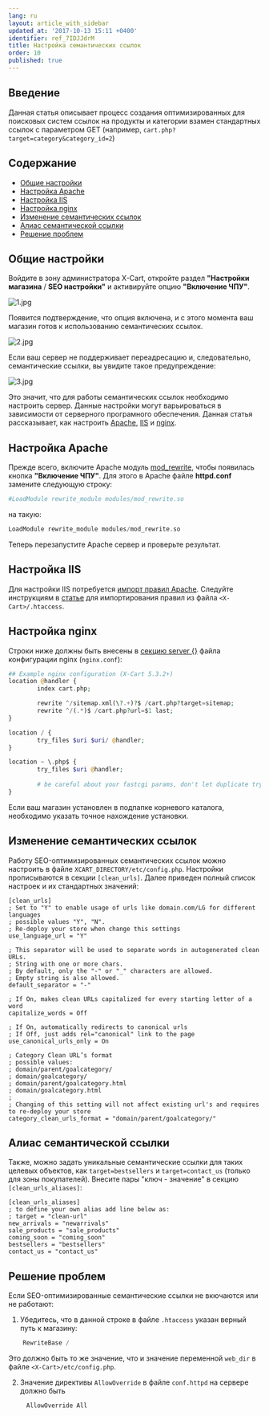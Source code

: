 ```yaml
---
lang: ru
layout: article_with_sidebar
updated_at: '2017-10-13 15:11 +0400'
identifier: ref_7IDJJdrM
title: Настройка семантических ссылок
order: 10
published: true
---
```

## Введение

Данная статья описывает процесс создания оптимизированных для поисковых систем ссылок на продукты и категории взамен стандартных ссылок с параметром GET (например, `cart.php?target=category&category_id=2`)

## Содержание

*   [Общие настройки](#section-2)
*   [Настройка Apache](#apache)
*   [Настройка IIS](#iis)
*   [Настройка nginx](#nginx)
*   [Изменение семантических ссылок](#section-3)
*   [Алиас семантической ссылки](#section-4)
*   [Решение проблем](#section-5)


## Общие настройки

Войдите в зону администратора X-Cart, откройте раздел **"Настройки магазина** / **SEO настройки"** и активируйте опцию **"Включение ЧПУ"**.

![1.jpg]({{site.baseurl}}/attachments/ref_7IDJJdrM/1.jpg)

Появится подтверждение, что опция включена, и с этого момента ваш магазин готов к использованию семантических ссылок. 

![2.jpg]({{site.baseurl}}/attachments/ref_7IDJJdrM/2.jpg)

Если ваш сервер не поддерживает переадресацию и, следовательно, семантические ссылки, вы увидите такое предупреждение:

![3.jpg]({{site.baseurl}}/attachments/ref_7IDJJdrM/3.jpg)

Это значит, что для работы семантических ссылок необходимо настроить сервер. Данные настройки могут варьироваться в зависимости от серверного програмного обеспечения. Данная статья рассказывает, как настроить  [Apache](#apache), [IIS](#iis) и [nginx](#nginx).

## Настройка Apache

Прежде всего, включите Apache модуль [mod_rewrite](http://httpd.apache.org/docs/current/mod/mod_rewrite.html), чтобы появилась кнопка **"Включение ЧПУ"**. Для этого в Apache файле **httpd.conf** замените следующую строку:

```php
#LoadModule rewrite_module modules/mod_rewrite.so
```

на такую:

```php
LoadModule rewrite_module modules/mod_rewrite.so
```

Теперь перезапустите Apache сервер и проверьте результат. 

## Настройка IIS

Для настройки IIS потребуется [импорт правил Apache](http://www.iis.net/learn/extensions/url-rewrite-module/importing-apache-modrewrite-rules). Следуйте инструкциям в [статье](http://www.iis.net/learn/extensions/url-rewrite-module/importing-apache-modrewrite-rules) для импортирования правил из файла `<X-Cart>/.htaccess`.

## Настройка nginx

Строки ниже должны быть внесены в [секцию server {}](http://nginx.org/en/docs/http/ngx_http_core_module.html#server) файла конфигурации nginx (`nginx.conf`):

```php
## Example nginx configuration (X-Cart 5.3.2+)
location @handler {
        index cart.php;

        rewrite ^/sitemap.xml(\?.+)?$ /cart.php?target=sitemap;
        rewrite ^/(.*)$ /cart.php?url=$1 last;
}

location / {
        try_files $uri $uri/ @handler;
}

location ~ \.php$ {
        try_files $uri @handler;
        
        # be careful about your fastcgi params, don't let duplicate try_files
}
```

Если ваш магазин установлен в подпапке корневого каталога, необходимо указать точное нахождение установки. 

## Изменение семантических ссылок

Работу SEO-оптимизированных семантических ссылок можно настроить в файле `XCART_DIRECTORY/etc/config.php`. Настройки прописываются в секции `[clean_urls]`. Далее приведен полный список настроек и их стандартных значений:

```
[clean_urls]
; Set to "Y" to enable usage of urls like domain.com/LG for different languages
; possible values "Y", "N".
; Re-deploy your store when change this settings
use_language_url = "Y"

; This separator will be used to separate words in autogenerated clean URLs.
; String with one or more chars.
; By default, only the "-" or "_" characters are allowed.
; Empty string is also allowed.
default_separator = "-"

; If On, makes clean URLs capitalized for every starting letter of a word
capitalize_words = Off

; If On, automatically redirects to canonical urls
; If Off, just adds rel="canonical" link to the page
use_canonical_urls_only = On

; Category Clean URL’s format
; possible values:
; domain/parent/goalcategory/
; domain/goalcategory/
; domain/parent/goalcategory.html
; domain/goalcategory.html
;
; Changing of this setting will not affect existing url's and requires to re-deploy your store
category_clean_urls_format = "domain/parent/goalcategory/"
```

## Алиас семантической ссылки

Также, можно задать уникальные семантические ссылки для таких целевых объектов, как `target=bestsellers` и `target=contact_us` (только для зоны покупателей). Внесите пары "ключ - значение" в секцию `[clean_urls_aliases]`:

```
[clean_urls_aliases]
; to define your own alias add line below as:
; target = "clean-url"
new_arrivals = "newarrivals"
sale_products = "sale_products"
coming_soon = "coming_soon"
bestsellers = "bestsellers"
contact_us = "contact_us"
```

## Решение проблем

Если SEO-оптимизированные семантические ссылки не вкючаются или не работают:

1. Убедитесь, что в данной строке в файле `.htaccess` указан верный путь к магазину:

```php
    RewriteBase /
```

Это должно быть то же значение, что и значение переменной `web_dir` в файле `<X-Cart>/etc/config.php`. 

2. Значение директивы `AllowOverride` в файле `conf.httpd` на сервере должно быть 

```php
     AllowOverride All
```

